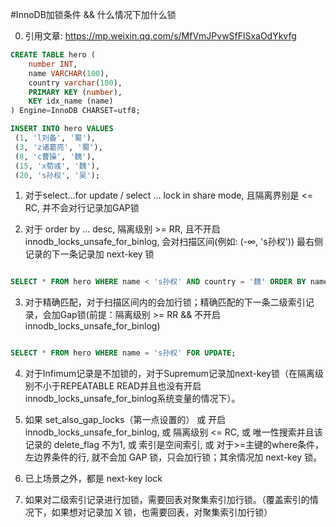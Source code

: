 #InnoDB加锁条件 && 什么情况下加什么锁

0. 引用文章: https://mp.weixin.qq.com/s/MfVmJPvwSfFlSxaOdYkvfg

```sql
CREATE TABLE hero (
    number INT,
    name VARCHAR(100),
    country varchar(100),
    PRIMARY KEY (number),
    KEY idx_name (name)
) Engine=InnoDB CHARSET=utf8;

INSERT INTO hero VALUES
 (1, 'l刘备', '蜀'),
 (3, 'z诸葛亮', '蜀'),
 (8, 'c曹操', '魏'),
 (15, 'x荀彧', '魏'),
 (20, 's孙权', '吴');
```





1. 对于select...for update / select ... lock in share mode, 且隔离界别是 <= RC, 并不会对行记录加GAP锁

2. 对于 order by ... desc, 隔离级别 >= RR, 且不开启 innodb_locks_unsafe_for_binlog, 会对扫描区间(例如: (-∞, 's孙权')) 最右侧记录的下一条记录加 next-key 锁

```sql

SELECT * FROM hero WHERE name < 's孙权' AND country = '魏' ORDER BY name DESC FOR UPDATE ;
```

3. 对于精确匹配，对于扫描区间内的会加行锁；精确匹配的下一条二级索引记录，会加Gap锁(前提：隔离级别 >= RR && 不开启 innodb_locks_unsafe_for_binlog)
```sql

SELECT * FROM hero WHERE name = 's孙权' FOR UPDATE;
```

4. 对于Infimum记录是不加锁的，对于Supremum记录加next-key锁（在隔离级别不小于REPEATABLE READ并且也没有开启innodb_locks_unsafe_for_binlog系统变量的情况下）。

5. 如果 set_also_gap_locks（第一点设置的）
    或 开启 innodb_locks_unsafe_for_binlog, 
    或 隔离级别 <= RC, 
    或 唯一性搜索并且该记录的 delete_flag 不为1, 
    或 索引是空间索引, 
    或 对于>=主键的where条件，左边界条件的行, 
    就不会加 GAP 锁，只会加行锁；其余情况加 next-key 锁。

6. 已上场景之外，都是 next-key lock

7. 如果对二级索引记录进行加锁，需要回表对聚集索引加行锁。（覆盖索引的情况下，如果想对记录加 X 锁，也需要回表，对聚集索引加行锁）
